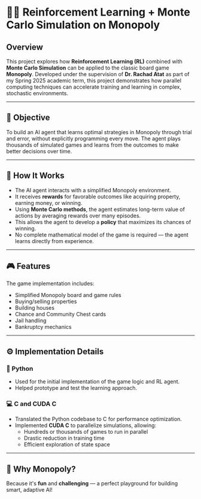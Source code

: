 # 🧠🎲 Reinforcement Learning + Monte Carlo Simulation on Monopoly

## Overview

This project explores how **Reinforcement Learning (RL)** combined with **Monte Carlo Simulation** can be applied to the classic board game **Monopoly**. Developed under the supervision of **Dr. Rachad Atat** as part of my Spring 2025 academic term, this project demonstrates how parallel computing techniques can accelerate training and learning in complex, stochastic environments.

---

## 🎯 Objective

To build an AI agent that learns optimal strategies in Monopoly through trial and error, without explicitly programming every move. The agent plays thousands of simulated games and learns from the outcomes to make better decisions over time.

---

## 🧠 How It Works

- The AI agent interacts with a simplified Monopoly environment.
- It receives **rewards** for favorable outcomes like acquiring property, earning money, or winning.
- Using **Monte Carlo methods**, the agent estimates long-term value of actions by averaging rewards over many episodes.
- This allows the agent to develop a **policy** that maximizes its chances of winning.
- No complete mathematical model of the game is required — the agent learns directly from experience.

---

## 🎮 Features

The game implementation includes:

- Simplified Monopoly board and game rules
- Buying/selling properties
- Building houses
- Chance and Community Chest cards
- Jail handling
- Bankruptcy mechanics

---

## ⚙️ Implementation Details

### 🐍 Python
- Used for the initial implementation of the game logic and RL agent.
- Helped prototype and test the learning approach.

### 💻 C and CUDA C
- Translated the Python codebase to C for performance optimization.
- Implemented **CUDA C** to parallelize simulations, allowing:
  - Hundreds or thousands of games to run in parallel
  - Drastic reduction in training time
  - Efficient exploration of state space

---

## 📢 Why Monopoly?

Because it's **fun** and **challenging** — a perfect playground for building smart, adaptive AI!

